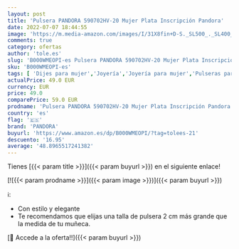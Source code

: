 ```yaml
---
layout: post
title: 'Pulsera PANDORA 590702HV-20 Mujer Plata Inscripción Pandora'
date: 2022-07-07 18:44:55
image: 'https://m.media-amazon.com/images/I/31X8fin+D-S._SL500_._SL400_.jpg'
comments: true
category: ofertas
author: 'tole.es'
slug: 'B000WMEOPI-es Pulsera PANDORA 590702HV-20 Mujer Plata Inscripción Pandora'
sku: 'B000WMEOPI-es'
tags: [ 'Dijes para mujer','Joyería','Joyería para mujer','Pulseras para charms y abalorios para mujer','pandora','🇪🇸', ]
actualPrice: 49.0 EUR
currency: EUR
price: 49.0
comparePrice: 59.0 EUR
prodname: 'Pulsera PANDORA 590702HV-20 Mujer Plata Inscripción Pandora'
country: 'es'
flag: '🇪🇸'
brand: 'PANDORA'
buyurl: 'https://www.amazon.es/dp/B000WMEOPI/?tag=tolees-21'
descuento: '16.95'
average: '48.8965517241382'
---
```


Tienes [{{< param title >}}]({{< param buyurl >}}) en el siguiente enlace!

[![{{< param prodname >}}]({{< param image >}})]({{< param buyurl >}})

ℹ️:

- Con estilo y elegante
- Te recomendamos que elijas una talla de pulsera 2 cm más grande que la medida de tu muñeca.

[🛒 Accede a la oferta!!]({{< param buyurl >}})

